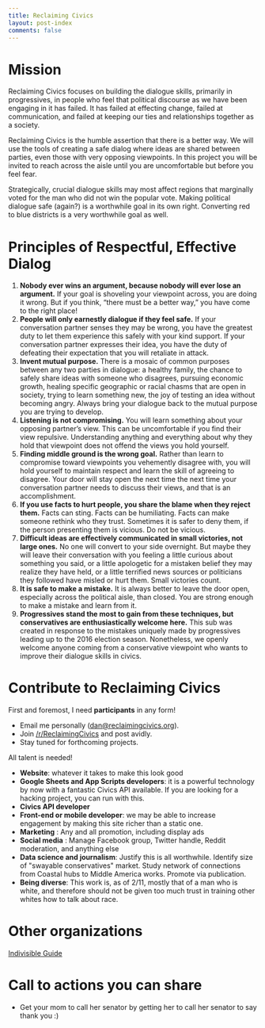 ```yaml
---
title: Reclaiming Civics
layout: post-index
comments: false
---
```


# Mission 

Reclaiming Civics focuses on building the dialogue skills, primarily in progressives, in people who feel that political discourse as we have been engaging in it has failed. It has failed at effecting change, failed at communication, and failed at keeping our ties and relationships together as a society.

Reclaiming Civics is the humble assertion that there is a better way. We will use the tools of creating a safe dialog where ideas are shared between parties, even those with very opposing viewpoints. In this project you will be invited to reach across the aisle until you are uncomfortable but before you feel fear.

Strategically, crucial dialogue skills may most affect regions that marginally voted for the man who did not win the popular vote. Making political dialogue safe (again?) is a worthwhile goal in its own right. Converting red to blue districts is a very worthwhile goal as well.


# Principles of Respectful, Effective Dialog

1. **Nobody ever wins an argument, because nobody will ever lose an argument.** If your goal is shoveling your viewpoint across, you are doing it wrong. But if you think, “there must be a better way,” you have come to the right place!
2. **People will only earnestly dialogue if they feel safe.** If your conversation partner senses they may be wrong, you have the greatest duty to let them experience this safely with your kind support. If your conversation partner expresses their idea, you have the duty of defeating their expectation that you will retaliate in attack.
3. **Invent mutual purpose.** There is a mosaic of common purposes between any two parties in dialogue: a healthy family, the chance to safely share ideas with someone who disagrees, pursuing economic growth, healing specific geographic or racial chasms that are open in society, trying to learn something new, the joy of testing an idea without becoming angry. Always bring your dialogue back to the mutual purpose you are trying to develop.
4. **Listening is not compromising.** You will learn something about your opposing partner’s view. This can be uncomfortable if you find their view repulsive. Understanding anything and everything about why they hold that viewpoint does not offend the views you hold yourself.
5. **Finding middle ground is the wrong goal.** Rather than learn to compromise toward viewpoints you vehemently disagree with, you will hold yourself to maintain respect and learn the skill of agreeing to disagree. Your door will stay open the next time the next time your conversation partner  needs to discuss their views, and that is an accomplishment.
6. **If you use facts to hurt people, you share the blame when they reject them.** Facts can sting. Facts can be humiliating. Facts can make someone rethink who they trust. Sometimes it is safer to deny them, if the person presenting them is vicious. Do not be vicious.
7.  **Difficult ideas are effectively communicated in small victories, not large ones.** No one will convert to your side overnight. But maybe they will leave their conversation with you feeling a little curious about something you said, or a little apologetic for a mistaken belief they may realize they have held, or a little terrified news sources or politicians they followed have misled or hurt them. Small victories count.
8. **It is safe to make a mistake.** It is always better to leave the door open, especially across the political aisle, than closed. You are strong enough to make a mistake and learn from it.
9. **Progressives stand the most to gain from these techniques, but conservatives are enthusiastically welcome here.** This sub was created in response to the mistakes uniquely made by progressives leading up to the 2016 election season. Nonetheless, we openly welcome anyone coming from a conservative viewpoint who wants to improve their dialogue skills in civics. 



# Contribute to Reclaiming Civics

First and foremost, I need **participants** in any form!

* Email me personally (dan@reclaimingcivics.org).
* Join <a target="_blank" href="http://reddit.com/r/ReclaimingCivics">/r/ReclaimingCivics</a> and post avidly.
* Stay tuned for forthcoming projects.


All talent is needed!


* **Website**: whatever it takes to make this look good
* **Google Sheets and App Scripts developers**: it is a powerful technology by now with a fantastic Civics API available. If you are looking for a hacking project, you can run with this.
* **Civics API developer**
* **Front-end or mobile developer**: we may be able to increase engagement by making this site richer than a static one.
* **Marketing** : Any and all promotion, including display ads
* **Social media** : Manage Facebook group, Twitter handle, Reddit moderation, and anything else
* **Data science and journalism**: Justify this is all worthwhile. Identify size of "swayable conservatives" market. Study network of connections from Coastal hubs to Middle America works. Promote via publication.
* **Being diverse**: This work is, as of 2/11, mostly that of a man who is white, and therefore should not be given too much trust in training other whites how to talk about race.


# Other organizations

<a target="_blank" href="http://indivisibleguide.com">Indivisible Guide</a>

# Call to actions you can share

* Get your mom to call her senator by getting her to call her senator to say thank you :)

